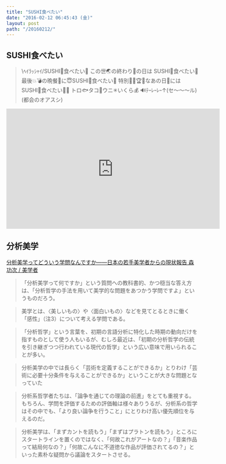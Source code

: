 ```yaml
---
title: "SUSHI食べたい"
date: "2016-02-12 06:45:43 (金)"
layout: post
path: "/20160212/"
---
```


## SUSHI食べたい

> \ﾍｲﾗｯｼｬｲ/SUSHI🍣食べたい🙏 この世🌏の終わり👋の日は SUSHI🍣食べたい🙏 最後💥💣の晩餐🍴に😇SUSHI🍣食べたい🙏 特別🎂🎉🏆💏なあの日📆には SUSHI🍣食べたい🙏🙏 トロ🐟タコ🐙ウニ✳︎いくら💰 🔊ﾃｰﾚｰﾚｰ↑(セ〜〜〜ル)(都会のオアスシ)
 
<iframe width="560" height="315" src="https://www.youtube.com/embed/epfPe2U_2Xk?start=88" frameborder="0" allowfullscreen></iframe>


## 分析美学

[分析美学ってどういう学問なんですか――日本の若手美学者からの現状報告 森功次 / 美学者](http://synodos.jp/culture/16122)

> 「分析美学って何ですか」という質問への教科書的、かつ穏当な答え方は、「分析哲学の手法を用いて美学的な問題をあつかう学問ですよ」というものだろう。

> 美学とは、〈美しいもの〉や〈面白いもの〉などを見てとるときに働く「感性」（注3）について考える学問である。

> 「分析哲学」という言葉を、初期の言語分析に特化した時期の動向だけを指すものとして使う人もいるが、むしろ最近は、「初期の分析哲学の伝統を引き継ぎつつ行われている現代の哲学」という広い意味で用いられることが多い。

> 分析美学の中では長らく「芸術を定義することができるか」とりわけ「芸術に必要十分条件を与えることができるか」ということが大きな問題となっていた

> 分析系哲学者たちは、「論争を通じての理論の前進」をとても重視する。もちろん、学問を評価するための評価軸は様々ありうるが、分析系の哲学はその中でも、「より良い論争を行うこと」にとりわけ高い優先順位を与えるのだ。

> 分析美学は、「まずカントを読もう」「まずはプラトンを読もう」ところにスタートラインを置くのではなく、「何故これがアートなの？」「音楽作品って結局何なの？」「何故こんなに不道徳な作品が評価されてるの？」といった素朴な疑問から議論をスタートさせる。
